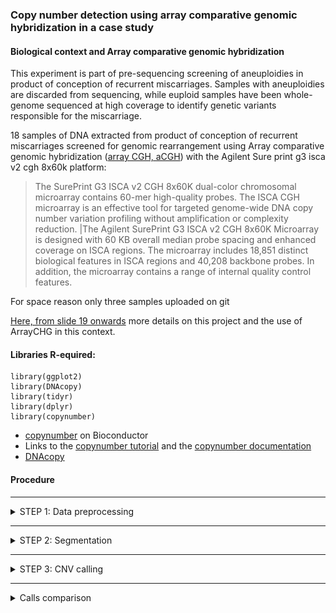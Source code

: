 ### Copy number detection using array comparative genomic hybridization in a case study 


#### Biological context and Array comparative genomic hybridization

This experiment is part of pre-sequencing screening of aneuploidies in product of conception of recurrent miscarriages. Samples with aneuploidies are discarded from sequencing, while euploid samples have been whole-genome sequenced at high coverage to identify genetic variants responsible for the miscarriage. 


18 samples of DNA extracted from product of conception of recurrent miscarriages screened for genomic rearrangement using Array comparative genomic hybridization ([array CGH, aCGH](https://en.wikipedia.org/wiki/Comparative_genomic_hybridization)) with the Agilent Sure print g3 isca v2 cgh 8x60k platform: 

>The SurePrint G3 ISCA v2 CGH 8x60K dual-color chromosomal microarray contains 60-mer high-quality probes. The ISCA CGH microarray is an effective tool for targeted genome-wide DNA copy number variation profiling without amplification or complexity reduction. |The Agilent SurePrint G3 ISCA v2 CGH 8x60K Microarray is designed with 60 KB overall median probe spacing and enhanced coverage on ISCA regions. The microarray includes 18,851 distinct biological features in ISCA regions and 40,208 backbone probes. In addition, the microarray contains a range of internal quality control features. 


For space reason only three samples uploaded on git 

[Here, from  slide 19 onwards](https://docs.google.com/presentation/d/10_LoKn2tEtX9umvO0i1V8Krk2bFY-yd2UFhgXknJUIg/edit?usp=sharing) more details on this project and the use of ArrayCHG in this context.  

#### Libraries R-equired: 

```
library(ggplot2)
library(DNAcopy)
library(tidyr)
library(dplyr) 
library(copynumber) 
```

- [copynumber](https://bioconductor.org/packages/release/bioc/html/copynumber.html)  on Bioconductor 
- Links to the [copynumber tutorial](https://bioconductor.org/packages/release/bioc/vignettes/copynumber/inst/doc/copynumber.pdf)
and the [copynumber documentation](https://bioconductor.org/packages/release/bioc/manuals/copynumber/man/copynumber.pdf) 
- [DNAcopy](https://bioconductor.org/packages/release/bioc/html/DNAcopy.html)
 


#### Procedure 

- - - -
<details>
<summary>STEP 1: Data preprocessing  </summary>
<p> 
 
##### Formatting data 

The imput file is in the  folder data and looks like 
```
hr     start   as_sample       LogRatio
9       13638428        AS006_good      -3.730386303e-002
23      18634351        AS006_good      -2.629302068e-002
6       121426906       AS006_good      -2.522241234e-002
2       162718809       AS006_good      -1.018516467e-001
11      115072736       AS006_good      -7.987021913e-003
2       196233275       AS006_good      -1.999652319e-003
23      18525214        AS006_good      -8.723768348e-002
12      60800909        AS006_good      -1.349150180e-001
```

Data form different samples have been concatenated while `copynumber` requires data arranged as: 
> tab separated Column 1 numeric or character chr numbers, column 2 numeric local probe positions, subsequent column(s) the numeric copy number measurements for one or more samples (LogRatio) header of copy number columns should give sample IDs


Therefore we need to rearrange the data (I will use `distinct` from *dplyr* and `spread` from *tydir*  ): 
```
#### read the data 
imma=read.table(gzfile("all.arraychr.head.tsv.forCopynumber.red.gz"), header=T, sep ="\t" )

#### remove duplicates  (artifact from this particular experiment)
imma.noduplicat <- imma %>% distinct(chr, start, as_sample , .keep_all = TRUE) 

#### spread
imma.spread<- imma.noduplicat  %>%  spread(as_sample , LogRatio )
```

At this point the data looks like: 
```
> head (imma.spread)
  chr  start  AS006_good   AS015_bad AS074_3xchr8
1   1 120858 -0.08402374 -0.06140896 -0.019594946
2   1 252304  0.06791855  0.15655191  0.047254993
3   1 421256  0.19047230  0.08022728 -0.044166946
4   1 779727  0.14821407  0.16200489  0.151237221
5   1 834101  0.01549497 -0.05585227 -0.052730029
6   1 839450  0.19701140  0.04511940  0.003677939

```


##### Filter per variance in probes 

It is useful to remove probes with extreme variance: 
```
#### check perprobe variance 
imma.spread$prob.var <- apply (imma.spread[,3:5], 1 , var)
```

This adds a column with probe variance: 
```
> head (imma.spread)
  chr  start  AS006_good   AS015_bad AS074_3xchr8     prob.var
1   1 120858 -0.08402374 -0.06140896 -0.019594946 1.068485e-03
2   1 252304  0.06791855  0.15655191  0.047254993 3.371445e-03
3   1 421256  0.19047230  0.08022728 -0.044166946 1.378058e-02
4   1 779727  0.14821407  0.16200489  0.151237221 5.254479e-05
5   1 834101  0.01549497 -0.05585227 -0.052730029 1.625804e-03
6   1 839450  0.19701140  0.04511940  0.003677939 1.036107e-02
```
 
Ggplot the variance per probe: 
```
ggplot(imma.spread, aes(as.factor(chr), prob.var))+ geom_boxplot ()+theme_bw()+ggtitle("Per-probe variance per-cromosome")
```

Remove the probes with extreme variance by removing the correspondant rows: 
```
## find the covariance threshold 
covariancetreshold= unname(quantile(imma.spread$prob.var, 0.99 ) )

covariancetreshold
[1] 0.03405442

## making final dataset filtered by covariance 
imma.copynumber <- subset(imma.spread, prob.var<covariancetreshold) 

## chek if filtering was effective: 
max (imma.spread$prob.var)
[1] 0.4209459
max (imma.copynumber$prob.var)
[1] 0.03405438

length (imma.spread$prob.var)
[1] 59008
length (imma.copynumber$prob.var)
[1] 58417

## finalizing: 
imma.copynumber$prob.var <- NULL  ## remove the column prob.var 

```

In fact the `winsorize` function form *copynumber* removes extreme values!!!  
```
imma.wins <- winsorize(data=imma.spread,verbose=FALSE) 

## check 
max(imma.spread$prob.var)
[1] 0.4209459
max(imma.wins$prob.var)
[1] 0.0907
max(imma.copynumber$prob.var)
[1] 0.03405438

```
With basic values `winsorize` is less stringent than my "variance" criteria, but can be finely tuened. 

</p>
</details>

- - - -

<details>
<summary>STEP 2:  Segmentation </summary>
<p>
 
##### Choose model parameters

From the [`copynumber` paper](https://bmcgenomics.biomedcentral.com/articles/10.1186/1471-2164-13-591): 

> In particular, the proposed method utilizes penalized least squares regression to determine a piecewise constant fit to the data. Introducing a fixed penalty γ>0 for any difference in the fitted values of two neighboring observations induces an optimal solution of particular relevance to copy number data: a piecewise constant curve fully determined by the breakpoints and the average copy number values on each segment. The user defined penalty γ essentially controls the level of empirical evidence required to introduce a breakpoint. Given the number of breakpoints, the solution will be optimal in terms of least squares error.

We will use the `plotGamma` function from *copynumber* to find out what is the best parameter for segmentation. We will test segmentation on chromosome 1 of the first sample in the `imma.copynumber` data frame:  

```
imma.chr=1
imma.sample=1 
imma.gammaRange=c(2,20) ## change the values to explore 

plotGamma(imma.copynumber, pos.unit = "bp", gammaRange = imma.gammaRange, dowins = TRUE, cv=TRUE, sample=imma.sample[imma.sample], chr =imma.chr )

```

Implementing for more two samples and few chromosomes: 
```
imma.chr=c(1,7,8,22)
imma.sample=c(1,3)
names(imma.sample) <- c("AS006_good", "AS074_3xchr8")

for (temp.chr in  imma.chr ) {
for (temp.sample in names(imma.sample)  ) {
name.pdf=paste( "imma.gamma.chr", temp.chr, "." , temp.sample,  ".png", sep ="" )
png( name.pdf) 
plotGamma(imma.copynumber, pos.unit = "bp", gammaRange = c(2, 20), dowins = TRUE, cv=TRUE, sample=imma.sample[temp.sample], chr =temp.chr )
dev.off() 
}
} 
```


##### Segment 

After choosing the right `gamma` we can proceed to segmentation. Remember the lower gamma the more breakpoints: 

We will use the `pcf` method; using the `file.name` option the result will be written in a file as well: 

```
## remove the prob.var column if not done before: 
imma.copynumber$prob.var <- NULL  ## remove the column prob.var 

## segmentation: 
imma.copynumber.segments <- pcf(data=imma.copynumber, gamma=10, assembly="hg19", return.est=TRUE, save.res=TRUE , file.names=c("imma.copynumber.pcf", "imma.copynumber.segments"))
```

Visualize the segmentation for the whole genome for the first sample: 
```
plotGenome(imma.copynumber,   imma.copynumber.segments, assembly="hg19", sample=1, main="AS006_good")
```


Visualize the segmentation per chromosome, per sample: 
```
plotChrom(imma.copynumber,  imma.copynumber.segments, assembly="hg19")
```

</p>
</details>

- - - -

<details>
<summary>STEP 3:  CNV calling </summary>
<p>


#####  Threshold for copy gain / loss

The command for calling CNV in *copynumber* is `callAberrations`, but there is no indication of wich theshold to use. These are the thresholds used by the Agilent analyzer: 

| ![WFS1](img/agilent.png) | 
|:--:| 
| *Thresholds for gain/loss from Agilent  |


We can use the same the same threshold as Agilent: 
```
imma.thr.gain= 0.15 ## change to explore 
imma.thr.loss= -0.15 ## change to explore 

imma.copynumber.calls=callAberrations(imma.copynumber.segments, thres.gain = imma.thr.gain, thres.loss = imma.thr.loss  )

> head (imma.copynumber.calls) 
    sampleID chrom arm start.pos  end.pos n.probes   call
1 AS006_good     1   p    120858  1019753       40 normal
2 AS006_good     1   p   1023988  3594755       65 normal
3 AS006_good     1   p   3601351  3643522       10   gain
4 AS006_good     1   p   3657340 12627920      138 normal
5 AS006_good     1   p  12687421 13448268       11 normal
6 AS006_good     1   p  13491298 16345961       41 normal

```

To visualize the calls (note that to plot abberation we use `imma.copynumber.segments`): 
```
plotAberration(segments=imma.copynumber.segments, thres.gain=imma.thr.gain, thres.loss = imma.thr.loss)
```

Useful at population-level (still using `imma.copynumber.segments` ): 
```
## genome-wide
plotFreq(imma.copynumber.segments, thres.gain=0.15, thres.loss =-0.15, assembly="hg19")

## for one chromosome 
plotFreq(imma.copynumber.segments, thres.gain=0.15, thres.loss =-0.15, assembly="hg19", chrom=14)
dev.off()
```

</p>
</details>

- - - -

<details>
<summary> Calls comparison </summary>
<p>

I have done calls also using *DNAcopy* that use a different alghoritm for segmentation and here I compare the call sets obtained with *DNAcopy* and *copynumber* with the call set from the Agilent: 

| ![WFS1](img/pipeoverview.png) | 
|:--:| 
| *Call comparison  |

| ![WFS1](img/imma.call.compare.png) | 
|:--:| 
| *Call comparison  |

| ![WFS1](img/imma.segmentation.comparison.chr7.png) | 
|:--:| 
| *chr7   |

| ![WFS1](img/imma.segmentation.comparison.chr8.png) | 
|:--:| 
| *chr8   |

| ![WFS1](img/agilent.png) | 
|:--:| 
| *Thresholds for gain/loss from Agilent  |
